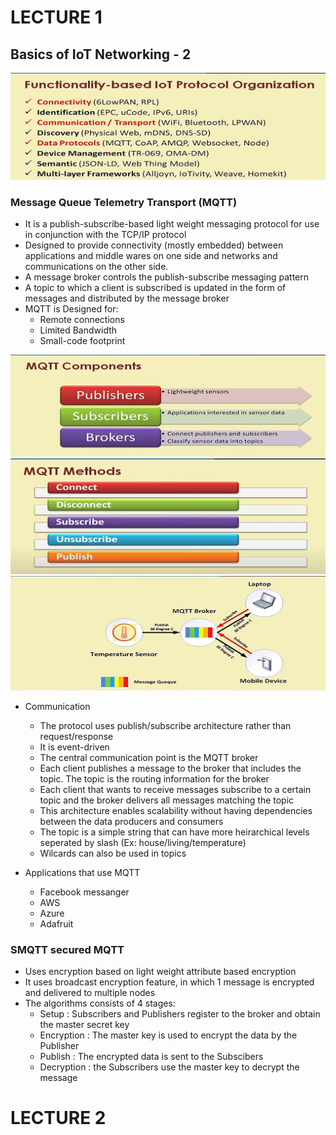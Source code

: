 # LECTURE 1

## Basics of IoT Networking - 2

<img src = "IoT-Protocols.png">


### Message Queue Telemetry Transport (MQTT)

* It is a publish-subscribe-based light weight messaging protocol for use in conjunction with the TCP/IP protocol
* Designed to provide connectivity (mostly embedded) between applications and middle wares on one side and networks and communications on the other side.
* A message broker controls the publish-subscribe messaging pattern
* A topic to which a client is subscribed is updated in the form of messages and distributed by the message broker
* MQTT is Designed for:
  * Remote connections
  * Limited Bandwidth
  * Small-code footprint
  
<img src = "MQTT-Components.png">
<img src = "MQTT-Methods.png">
<img src = "MQTT-Working.png">

* Communication
  * The protocol uses publish/subscribe architecture rather than request/response
  * It is event-driven
  * The central communication point is the MQTT broker
  * Each client publishes a message to the broker that includes the topic. The topic is the routing information for the broker
  * Each client that wants to receive messages subscribe to a certain topic and the broker delivers all messages matching the topic
  * This architecture enables scalability without having dependencies between the data producers and consumers
  * The topic is a simple string that can have more heirarchical levels seperated by slash (Ex: house/living/temperature)
  * Wilcards can also be used in topics

* Applications that use MQTT
  * Facebook messanger
  * AWS
  * Azure
  * Adafruit

### SMQTT secured MQTT
* Uses encryption based on light weight attribute based encryption
* It uses broadcast encryption feature, in which 1 message is encrypted and delivered to multiple nodes
* The algorithms consists of 4 stages:
  * Setup : Subscribers and Publishers register to the broker and obtain the master secret key
  * Encryption : The master key is used to encrypt the data by the Publisher
  * Publish : The encrypted data is sent to the Subscibers
  * Decryption : the Subscribers use the master key to decrypt the message

# LECTURE 2
